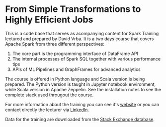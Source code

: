 # From Simple Transformations to Highly Efficient Jobs

This is a code base that serves as acompanying content for Spark Training lectured and prepared by David Vrba. It is a two days course that covers Apache Spark from three different perspectives:

1. The core part is the programming interface of DataFrame API
2. The internal processes of Spark SQL together with various performance tips
3. APIs of ML Pipelines and GraphFrames for advanced analytics

The course is offered in Python language and Scala version is being prepared. The Python version is taught in Jupyter notebook environment, while Scala version in Apache Zeppelin. See the installation notes to see the complete stack used througout the course.

For more information about the training you can see it's [website](http://www.datascript.cz/en/courses/open-source/apache-spark-from-simple-transformations-to-highly-efficient-jobs/) or you can contact directly the lecturer via [LinkedIn](http://www.linkedin.com/in/vrba-david).

Data for the training are downloaded from the [Stack Exchange database](https://archive.org/details/stackexchange).
